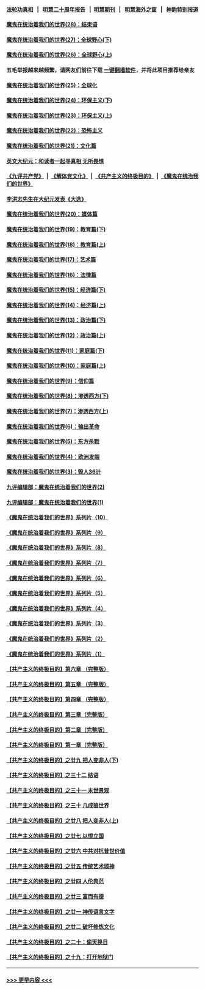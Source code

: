 #### [法轮功真相](https://github.com/gfw-breaker/truth/blob/master/README.md?t=0) &nbsp;&nbsp;|&nbsp;&nbsp; [明慧二十周年报告](https://github.com/gfw-breaker/mh-reports/blob/master/README.md?t=0) &nbsp;&nbsp;|&nbsp;&nbsp;[明慧期刊](https://github.com/gfw-breaker/mh-qikan) &nbsp;&nbsp;|&nbsp;&nbsp; [明慧海外之窗](https://github.com/gfw-breaker/mh-news/blob/master/README.md?t=0) &nbsp;&nbsp;|&nbsp;&nbsp; [神韵特别报道](https://github.com/gfw-breaker/mh-news/blob/master/shenyun.md?t=0)
#### [魔鬼在统治着我们的世界(28)：结束语](../pages/nsc422/n10936246.md?t=07181151) 
#### [魔鬼在统治着我们的世界(27)：全球野心(下)](../pages/nsc422/n10928319.md?t=07181151) 
#### [魔鬼在统治着我们的世界(26)：全球野心(上)](../pages/nsc422/n10900318.md?t=07181151) 
#### 五毛举报越来越频繁，请网友们前往下载 [一键翻墙软件](https://github.com/gfw-breaker/ssr-accounts)，并将此项目推荐给亲友
#### [魔鬼在统治着我们的世界(25)：全球化](../pages/nsc422/n10788205.md?t=07181151) 
#### [魔鬼在统治着我们的世界(24)：环保主义(下)](../pages/nsc422/n10695307.md?t=07181151) 
#### [魔鬼在统治着我们的世界(23)：环保主义(上)](../pages/nsc422/n10688613.md?t=07181151) 
#### [魔鬼在统治着我们的世界(22)：恐怖主义](../pages/nsc422/n10614727.md?t=07181151) 
#### [魔鬼在统治着我们的世界(21)：文化篇](../pages/nsc422/n10597706.md?t=07181151) 
#### [英文大纪元：和读者一起寻真相 无所畏惧](../pages/nsc422/n12542027.md?t=07181151) 
#### [《九评共产党》](https://github.com/begood0513/9ping.md/blob/master/README.md) &nbsp;|&nbsp; [《解体党文化》](../../../../jtdwh.md/blob/master/README.md)  &nbsp;|&nbsp; [《共产主义的终极目的》](../../../../gczydzjmd.md/blob/master/README.md) &nbsp;|&nbsp; [《魔鬼在统治我们的世界》](../../../../mgztzwmdsj.md/blob/master/README.md) 
#### [李洪志先生在大纪元发表《大选》](../pages/nsc422/n12534746.md?t=07181151) 
#### [魔鬼在统治着我们的世界(20)：媒体篇](../pages/nsc422/n10586579.md?t=07181151) 
#### [魔鬼在统治着我们的世界(19)：教育篇(下)](../pages/nsc422/n10564808.md?t=07181151) 
#### [魔鬼在统治着我们的世界(18)：教育篇(上)](../pages/nsc422/n10526970.md?t=07181151) 
#### [魔鬼在统治着我们的世界(17)：艺术篇](../pages/nsc422/n10499093.md?t=07181151) 
#### [魔鬼在统治着我们的世界(16)：法律篇](../pages/nsc422/n10485969.md?t=07181151) 
#### [魔鬼在统治着我们的世界(15)：经济篇(下)](../pages/nsc422/n10469975.md?t=07181151) 
#### [魔鬼在统治着我们的世界(14)：经济篇(上)](../pages/nsc422/n10457370.md?t=07181151) 
#### [魔鬼在统治着我们的世界(13)：政治篇(下)](../pages/nsc422/n10448270.md?t=07181151) 
#### [魔鬼在统治着我们的世界(12)：政治篇(上)](../pages/nsc422/n10444576.md?t=07181151) 
#### [魔鬼在统治着我们的世界(11)：家庭篇(下)](../pages/nsc422/n10440961.md?t=07181151) 
#### [魔鬼在统治着我们的世界(10)：家庭篇(上)](../pages/nsc422/n10435448.md?t=07181151) 
#### [魔鬼在统治着我们的世界(9)：信仰篇](../pages/nsc422/n10432159.md?t=07181151) 
#### [魔鬼在统治着我们的世界(8)：渗透西方(下)](../pages/nsc422/n10429603.md?t=07181151) 
#### [魔鬼在统治着我们的世界(7)：渗透西方(上)](../pages/nsc422/n10426013.md?t=07181151) 
#### [魔鬼在统治着我们的世界(6)：输出革命](../pages/nsc422/n10421536.md?t=07181151) 
#### [魔鬼在统治着我们的世界(5)：东方杀戮](../pages/nsc422/n10417707.md?t=07181151) 
#### [魔鬼在统治着我们的世界(4)：欧洲发端](../pages/nsc422/n10414890.md?t=07181151) 
#### [魔鬼在统治着我们的世界(3)：毁人36计](../pages/nsc422/n10411583.md?t=07181151) 
#### [九评编辑部：魔鬼在统治着我们的世界(2)](../pages/nsc422/n10410036.md?t=07181151) 
#### [九评编辑部：魔鬼在统治着我们的世界(1)](../pages/nsc422/n10406825.md?t=07181151) 
#### [《魔鬼在统治着我们的世界》系列片（10）](../pages/nsc422/n12292670.md?t=07181151) 
#### [《魔鬼在统治着我们的世界》系列片（9）](../pages/nsc422/n12290859.md?t=07181151) 
#### [《魔鬼在统治着我们的世界》系列片（8）](../pages/nsc422/n12287445.md?t=07181151) 
#### [《魔鬼在统治着我们的世界》系列片（7）](../pages/nsc422/n12283425.md?t=07181151) 
#### [《魔鬼在统治着我们的世界》系列片（6）](../pages/nsc422/n12282314.md?t=07181151) 
#### [《魔鬼在统治着我们的世界》系列片（5）](../pages/nsc422/n12281419.md?t=07181151) 
#### [《魔鬼在统治着我们的世界》系列片（4）](../pages/nsc422/n12274024.md?t=07181151) 
#### [《魔鬼在统治着我们的世界》系列片（3）](../pages/nsc422/n12271322.md?t=07181151) 
#### [《魔鬼在统治着我们的世界》系列片（2）](../pages/nsc422/n12269049.md?t=07181151) 
#### [《魔鬼在统治着我们的世界》系列片（1）](../pages/nsc422/n12267575.md?t=07181151) 
#### [【共产主义的终极目的】第六章 （完整版）](../pages/nsc422/n11428913.md?t=07181151) 
#### [【共产主义的终极目的】第五章 （完整版）](../pages/nsc422/n11428912.md?t=07181151) 
#### [【共产主义的终极目的】第四章 （完整版）](../pages/nsc422/n11428907.md?t=07181151) 
#### [【共产主义的终极目的】第三章（完整版）](../pages/nsc422/n11428848.md?t=07181151) 
#### [【共产主义的终极目的】第二章（完整版）](../pages/nsc422/n11428831.md?t=07181151) 
#### [【共产主义的终极目的】第一章（完整版）](../pages/nsc422/n11417651.md?t=07181151) 
#### [【共产主义的终极目的】之廿九 把人变非人(下)](../pages/nsc422/n11344140.md?t=07181151) 
#### [【共产主义的终极目的】之三十二 结语](../pages/nsc422/n11360535.md?t=07181151) 
#### [【共产主义的终极目的】之三十一 末世景观](../pages/nsc422/n11351129.md?t=07181151) 
#### [【共产主义的终极目的】之三十 几成狼世界](../pages/nsc422/n11348280.md?t=07181151) 
#### [【共产主义的终极目的】之廿八 把人变非人(上)](../pages/nsc422/n11340492.md?t=07181151) 
#### [【共产主义的终极目的】之廿七 以恨立国](../pages/nsc422/n11336944.md?t=07181151) 
#### [【共产主义的终极目的】之廿六 中共对抗普世价值](../pages/nsc422/n11324785.md?t=07181151) 
#### [【共产主义的终极目的】之廿五 传统艺术颂神](../pages/nsc422/n11296396.md?t=07181151) 
#### [【共产主义的终极目的】之廿四 人伦典范](../pages/nsc422/n11296397.md?t=07181151) 
#### [【共产主义的终极目的】之廿三 富而有德](../pages/nsc422/n11283598.md?t=07181151) 
#### [【共产主义的终极目的】之廿一 神传语言文字](../pages/nsc422/n11263265.md?t=07181151) 
#### [【共产主义的终极目的】之廿二 破坏修炼文化](../pages/nsc422/n11245728.md?t=07181151) 
#### [【共产主义的终极目的】之二十：偷天换日](../pages/nsc422/n11238846.md?t=07181151) 
#### [【共产主义的终极目的】之十九：打开地狱门](../pages/nsc422/n11206376.md?t=07181151) 

----
#### [ >>> 更早内容 <<< ](../indexes/nsc422-earlier.md)
